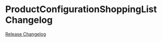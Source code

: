 # ProductConfigurationShoppingList Changelog

[Release Changelog](https://github.com/spryker/product-configuration-shopping-list/releases)
